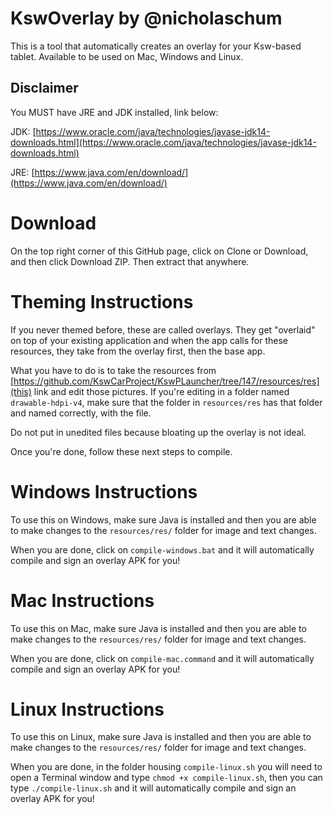 # KswOverlay by @nicholaschum

This is a tool that automatically creates an overlay for your Ksw-based tablet.
Available to be used on Mac, Windows and Linux.

## Disclaimer
You MUST have JRE and JDK installed, link below:

JDK: [https://www.oracle.com/java/technologies/javase-jdk14-downloads.html](https://www.oracle.com/java/technologies/javase-jdk14-downloads.html)

JRE: [https://www.java.com/en/download/](https://www.java.com/en/download/)


# Download
On the top right corner of this GitHub page, click on Clone or Download, and then click Download ZIP. Then extract that anywhere.


# Theming Instructions
If you never themed before, these are called overlays. They get "overlaid" on top of your existing application and when the app calls for these resources, 
they take from the overlay first, then the base app.

What you have to do is to take the resources from [https://github.com/KswCarProject/KswPLauncher/tree/147/resources/res](this) link and edit those pictures. 
If you're editing in a folder named `drawable-hdpi-v4`, make sure that the folder in `resources/res` has that folder and named correctly, with the file. 

Do not put in unedited files because bloating up the overlay is not ideal.

Once you're done, follow these next steps to compile.


# Windows Instructions
To use this on Windows, make sure Java is installed and then you are able to make changes to the `resources/res/` folder for image and text changes.

When you are done, click on `compile-windows.bat` and it will automatically compile and sign an overlay APK for you!


# Mac Instructions
To use this on Mac, make sure Java is installed and then you are able to make changes to the `resources/res/` folder for image and text changes.

When you are done, click on `compile-mac.command` and it will automatically compile and sign an overlay APK for you!

# Linux Instructions
To use this on Linux, make sure Java is installed and then you are able to make changes to the `resources/res/` folder for image and text changes.

When you are done, in the folder housing `compile-linux.sh` you will need to open a Terminal window and type `chmod +x compile-linux.sh`, then you can type `./compile-linux.sh` and it will automatically compile and sign an overlay APK for you!